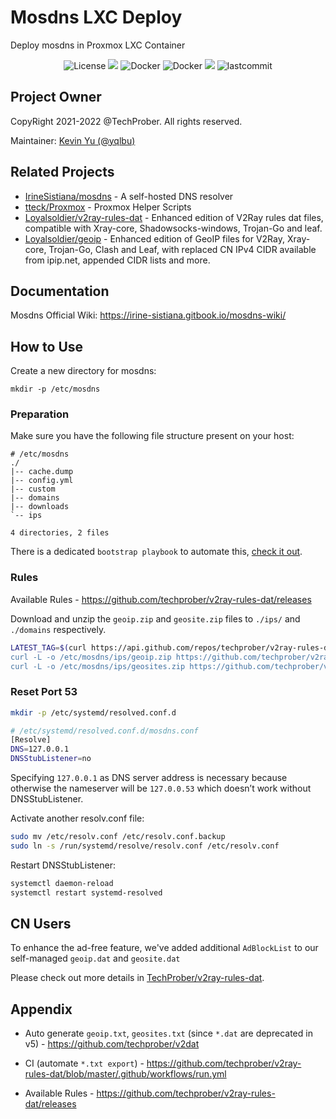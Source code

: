 # Mosdns LXC Deploy

Deploy mosdns in Proxmox LXC Container

<p align="center">
    <img src="https://custom-icon-badges.herokuapp.com/github/license/TechProber/mosdns-lxc-deploy?logo=law&color=white" alt="License"/>
    <img src="https://hits.seeyoufarm.com/api/count/incr/badge.svg?url=https%3A%2F%2Fgithub.com%2FTechProber%2Fmosdns-lxc-deploy&count_bg=%235322B2&title_bg=%23555555&icon=&icon_color=%23E7E7E7&title=hits&edge_flat=false"/>
    <img src="https://custom-icon-badges.herokuapp.com/badge/redis-v7.0.4-red.svg?logo=redis&logoColor=white" alt="Docker">
    <img src="https://custom-icon-badges.herokuapp.com/badge/docker-v20.10-blue.svg?logo=docker&logoColor=white" alt="Docker">
    <img src="https://custom-icon-badges.herokuapp.com/github/issues-pr-closed/TechProber/mosdns-lxc-deploy?color=purple&logo=git-pull-request&logoColor=white"/>
    <img src="https://custom-icon-badges.herokuapp.com/github/last-commit/TechProber/mosdns-lxc-deploy?logo=history&logoColor=white" alt="lastcommit"/>
</p>

## Project Owner

CopyRight 2021-2022 @TechProber. All rights reserved.

Maintainer: [ Kevin Yu (@yqlbu) ](https://github.com/yqlbu)

## Related Projects

- [IrineSistiana/mosdns](https://github.com/IrineSistiana/mosdns) - A self-hosted DNS resolver
- [tteck/Proxmox](https://github.com/tteck/Proxmox) - Proxmox Helper Scripts
- [Loyalsoldier/v2ray-rules-dat](https://github.com/Loyalsoldier/v2ray-rules-dat) - Enhanced edition of V2Ray rules dat files, compatible with Xray-core, Shadowsocks-windows, Trojan-Go and leaf.
- [Loyalsoldier/geoip](https://github.com/Loyalsoldier/geoip) - Enhanced edition of GeoIP files for V2Ray, Xray-core, Trojan-Go, Clash and Leaf, with replaced CN IPv4 CIDR available from ipip.net, appended CIDR lists and more.

## Documentation

Mosdns Official Wiki: https://irine-sistiana.gitbook.io/mosdns-wiki/

## How to Use

Create a new directory for mosdns:

```
mkdir -p /etc/mosdns
```

### Preparation

Make sure you have the following file structure present on your host:

```
# /etc/mosdns
./
|-- cache.dump
|-- config.yml
|-- custom
|-- domains
|-- downloads
`-- ips

4 directories, 2 files
```

There is a dedicated `bootstrap playbook` to automate this, [check it out](./playbooks/auto-artifact-export.yml).

### Rules

Available Rules - https://github.com/techprober/v2ray-rules-dat/releases

Download and unzip the `geoip.zip` and `geosite.zip` files to `./ips/` and `./domains` respectively.

```bash
LATEST_TAG=$(curl https://api.github.com/repos/techprober/v2ray-rules-dat/releases/latest --silent |  jq -r ".tag_name)
curl -L -o /etc/mosdns/ips/geoip.zip https://github.com/techprober/v2ray-rules-dat/releases/download/$LATEST_TAG/geoip.zip
curl -L -o /etc/mosdns/ips/geosites.zip https://github.com/techprober/v2ray-rules-dat/releases/download/$LATEST_TAG/geosites.zip
```

### Reset Port 53

```bash
mkdir -p /etc/systemd/resolved.conf.d

# /etc/systemd/resolved.conf.d/mosdns.conf
[Resolve]
DNS=127.0.0.1
DNSStubListener=no
```

Specifying `127.0.0.1` as DNS server address is necessary because otherwise the nameserver will be `127.0.0.53` which doesn’t work without DNSStubListener.

Activate another resolv.conf file:

```bash
sudo mv /etc/resolv.conf /etc/resolv.conf.backup
sudo ln -s /run/systemd/resolve/resolv.conf /etc/resolv.conf
```

Restart DNSStubListener:

```bash
systemctl daemon-reload
systemctl restart systemd-resolved
```

## CN Users

To enhance the ad-free feature, we've added additional `AdBlockList` to our self-managed `geoip.dat` and `geosite.dat`

Please check out more details in [TechProber/v2ray-rules-dat](https://github.com/TechProber/v2ray-rules-dat).

## Appendix

- Auto generate `geoip.txt`, `geosites.txt` (since `*.dat` are deprecated in v5) - https://github.com/techprober/v2dat

- CI (automate `*.txt export`) - https://github.com/techprober/v2ray-rules-dat/blob/master/.github/workflows/run.yml

- Available Rules - https://github.com/techprober/v2ray-rules-dat/releases
